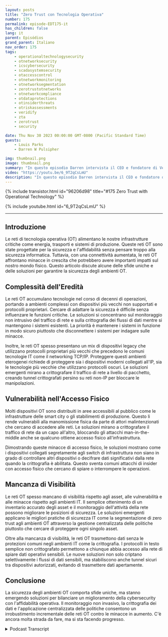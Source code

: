 ```yaml
---
layout: posts
title: "Zero Trust con Tecnologia Operativa"
number: 175
permalink: episode-EDT175-it
has_children: false
lang: it
parent: Episódios
grand_parent: Italiano
nav_order: 175
tags:
    - operationaltechnologysecurity
    - otnetworksecurity
    - icscybersecurity
    - scadasystemsecurity
    - otaccesscontrol
    - otnetworkmonitoring
    - otnetworksegmentation
    - zerotrustotnetworks
    - otnetworkcompliance
    - otdataprotections
    - otinsiderthreats
    - otriskassessments
    - veridify
    - zta
    - zerotrust
    - security

date: Thu Nov 30 2023 00:00:00 GMT-0800 (Pacific Standard Time)
guests:
    - Louis Parks
    - Darren W Pulsipher

img: thumbnail.png
image: thumbnail.png
summary: "In questo episodio Darren intervista il CEO e fondatore di Veridify, Louis Parks. Discutono i problemi unici delle reti di tecnologia operativa che controllano le infrastrutture critiche, a causa della complessità ereditata, delle vulnerabilità di accessibilità e della mancanza di visibilità."
video: "https://youtu.be/6_9T2qCsLmU"
description: "In questo episodio Darren intervista il CEO e fondatore di Veridify, Louis Parks. Discutono i problemi unici delle reti di tecnologia operativa che controllano le infrastrutture critiche, a causa della complessità ereditata, delle vulnerabilità di accessibilità e della mancanza di visibilità."
---
```


<div>
{% include transistor.html id="96206d98" title="#175 Zero Trust with Operational Technology" %}

{% include youtube.html id="6_9T2qCsLmU" %}
</div>

---

## Introduzione

Le reti di tecnologia operativa (OT) alimentano le nostre infrastrutture critiche come energia, trasporti e sistemi di produzione. Queste reti OT sono state progettate per la sicurezza e l'affidabilità senza pensare troppo alla sicurezza informatica. Tuttavia, con una connettività aumentata, le reti OT affrontano minacce in crescita che potrebbero avere importanti impatti sul nostro mondo fisico. Questo articolo discute alcune delle sfide uniche e delle soluzioni per garantire la sicurezza degli ambienti OT.

## Complessità dell'Eredità

Le reti OT accumulano tecnologie nel corso di decenni di operazioni, portando a ambienti complessi con dispositivi più vecchi non supportati e protocolli proprietari. Cercare di adattare la sicurezza è difficile senza influenzare le funzioni critiche. Le soluzioni si concentrano sul monitoraggio non intrusivo del traffico di rete e sulla crittografia dei flussi di dati mentre si mantengono i sistemi esistenti. La priorità è mantenere i sistemi in funzione in modo sicuro piuttosto che disconnettere i sistemi per indagare sulle minacce.

Inoltre, le reti OT spesso presentano un mix di dispositivi legacy che utilizzano protocolli proprietari più vecchi che precedono le comuni tecnologie IT come il networking TCP/IP. Proteggere questi ambienti eterogenei richiede di proteggere sia i dispositivi moderni collegati all'IP, sia le tecnologie più vecchie che utilizzano protocolli oscuri. Le soluzioni emergenti mirano a crittografare il traffico di rete a livello di pacchetto, creando tunnel crittografati persino su reti non-IP per bloccare le manipolazioni.

## Vulnerabilità nell'Accesso Fisico

Molti dispositivi OT sono distribuiti in aree accessibili al pubblico come le infrastrutture delle smart city o gli stabilimenti di produzione. Questo li rende vulnerabili alla manomissione fisica da parte di attori malintenzionati che cercano di accedere alle reti. Le soluzioni mirano a crittografare il traffico di rete da un capo all'altro, bloccando gli attacchi man-in-the-middle anche se qualcuno ottiene accesso fisico all'infrastruttura.

Dimostrando queste minacce di accesso fisico, le soluzioni mostrano come i dispositivi collegati segretamente agli switch di infrastruttura non siano in grado di controllare altri dispositivi o decifrare dati significativi dalla rete quando la crittografia è abilitata. Questo sventa comuni attacchi di insider con accesso fisico che cercano di spiare o interrompere le operazioni.

## Mancanza di Visibilità

Le reti OT spesso mancano di visibilità rispetto agli asset, alle vulnerabilità e alle minacce rispetto agli ambienti IT. Il semplice ottenimento di un inventario accurato degli asset e il monitoraggio dell'attività della rete possono migliorare le posizioni di sicurezza. Le soluzioni emergenti applicano le migliori pratiche di sicurezza IT come la segmentazione di zero trust agli ambienti OT attraverso la gestione centralizzata delle politiche piuttosto che cercare di proteggere ogni singolo asset.

Oltre alla mancanza di visibilità, le reti OT trasmettono dati senza le protezioni comuni negli ambienti IT come la crittografia. I protocolli in testo semplice non crittografato permettono a chiunque abbia accesso alla rete di spiare dati operativi sensibili. Le nuove soluzioni non solo criptano selettivamente i flussi di dati sensibili, ma stabiliscono anche tunnel sicuri tra dispositivi autorizzati, evitando di trasmettere dati apertamente.

## Conclusione

La sicurezza degli ambienti OT comporta sfide uniche, ma stanno emergendo soluzioni per bilanciare un miglioramento della cybersecurity con l'affidabilità operativa. Il monitoraggio non invasivo, la crittografia dei dati e l'applicazione centralizzata delle politiche consentono un irrobustimento incrementale delle reti OT contro le minacce in aumento. C'è ancora molta strada da fare, ma si sta facendo progresso.



<details>
<summary> Podcast Transcript </summary>

<p></p>

</details>
